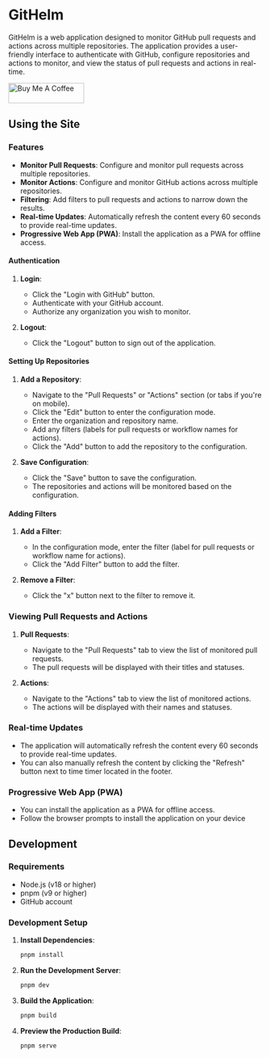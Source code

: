 # GitHelm

GitHelm is a web application designed to monitor GitHub pull requests and actions across multiple repositories. The application provides a user-friendly interface to authenticate with GitHub, configure repositories and actions to monitor, and view the status of pull requests and actions in real-time.

<a href="https://www.buymeacoffee.com/githelm" target="_blank"><img src="https://cdn.buymeacoffee.com/buttons/v2/default-yellow.png" alt="Buy Me A Coffee" style="height: 40px !important;width: 150px !important;" ></a>

## Using the Site
### Features

- **Monitor Pull Requests**: Configure and monitor pull requests across multiple repositories.
- **Monitor Actions**: Configure and monitor GitHub actions across multiple repositories.
- **Filtering**: Add filters to pull requests and actions to narrow down the results.
- **Real-time Updates**: Automatically refresh the content every 60 seconds to provide real-time updates.
- **Progressive Web App (PWA)**: Install the application as a PWA for offline access.

#### Authentication

1. **Login**:
   - Click the "Login with GitHub" button.
   - Authenticate with your GitHub account.
   - Authorize any organization you wish to monitor.

2. **Logout**:
   - Click the "Logout" button to sign out of the application.

#### Setting Up Repositories

1. **Add a Repository**:
   - Navigate to the "Pull Requests" or "Actions" section (or tabs if you're on mobile).
   - Click the "Edit" button to enter the configuration mode.
   - Enter the organization and repository name.
   - Add any filters (labels for pull requests or workflow names for actions).
   - Click the "Add" button to add the repository to the configuration.

2. **Save Configuration**:
   - Click the "Save" button to save the configuration.
   - The repositories and actions will be monitored based on the configuration.

#### Adding Filters

1. **Add a Filter**:
   - In the configuration mode, enter the filter (label for pull requests or workflow name for actions).
   - Click the "Add Filter" button to add the filter.

2. **Remove a Filter**:
   - Click the "x" button next to the filter to remove it.

### Viewing Pull Requests and Actions

1. **Pull Requests**:
   - Navigate to the "Pull Requests" tab to view the list of monitored pull requests.
   - The pull requests will be displayed with their titles and statuses.

2. **Actions**:
   - Navigate to the "Actions" tab to view the list of monitored actions.
   - The actions will be displayed with their names and statuses.

### Real-time Updates

- The application will automatically refresh the content every 60 seconds to provide real-time updates.
- You can also manually refresh the content by clicking the "Refresh" button next to time timer located in the footer.

### Progressive Web App (PWA)

- You can install the application as a PWA for offline access.
- Follow the browser prompts to install the application on your device

## Development
### Requirements

- Node.js (v18 or higher)
- pnpm (v9 or higher)
- GitHub account

### Development Setup

1. **Install Dependencies**:

   ```sh
   pnpm install
   ```

2. **Run the Development Server**:

   ```sh
   pnpm dev
   ```

3. **Build the Application**:

   ```sh
   pnpm build
   ```

4. **Preview the Production Build**:

   ```sh
   pnpm serve
   ```

